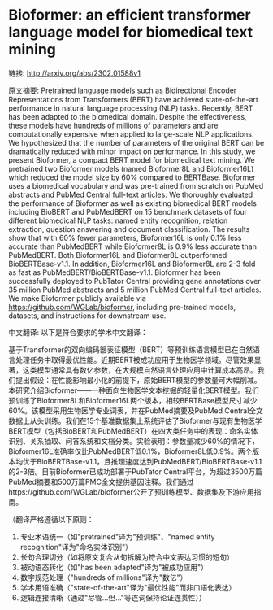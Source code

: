 # Bioformer: an efficient transformer language model for biomedical text mining

链接: http://arxiv.org/abs/2302.01588v1

原文摘要:
Pretrained language models such as Bidirectional Encoder Representations from
Transformers (BERT) have achieved state-of-the-art performance in natural
language processing (NLP) tasks. Recently, BERT has been adapted to the
biomedical domain. Despite the effectiveness, these models have hundreds of
millions of parameters and are computationally expensive when applied to
large-scale NLP applications. We hypothesized that the number of parameters of
the original BERT can be dramatically reduced with minor impact on performance.
In this study, we present Bioformer, a compact BERT model for biomedical text
mining. We pretrained two Bioformer models (named Bioformer8L and Bioformer16L)
which reduced the model size by 60% compared to BERTBase. Bioformer uses a
biomedical vocabulary and was pre-trained from scratch on PubMed abstracts and
PubMed Central full-text articles. We thoroughly evaluated the performance of
Bioformer as well as existing biomedical BERT models including BioBERT and
PubMedBERT on 15 benchmark datasets of four different biomedical NLP tasks:
named entity recognition, relation extraction, question answering and document
classification. The results show that with 60% fewer parameters, Bioformer16L
is only 0.1% less accurate than PubMedBERT while Bioformer8L is 0.9% less
accurate than PubMedBERT. Both Bioformer16L and Bioformer8L outperformed
BioBERTBase-v1.1. In addition, Bioformer16L and Bioformer8L are 2-3 fold as
fast as PubMedBERT/BioBERTBase-v1.1. Bioformer has been successfully deployed
to PubTator Central providing gene annotations over 35 million PubMed abstracts
and 5 million PubMed Central full-text articles. We make Bioformer publicly
available via https://github.com/WGLab/bioformer, including pre-trained models,
datasets, and instructions for downstream use.

中文翻译:
以下是符合要求的学术中文翻译：

基于Transformer的双向编码器表征模型（BERT）等预训练语言模型已在自然语言处理任务中取得最优性能。近期BERT被成功应用于生物医学领域。尽管效果显著，这类模型通常具有数亿参数，在大规模自然语言处理应用中计算成本高昂。我们提出假设：在性能影响最小化的前提下，原始BERT模型的参数量可大幅削减。本研究介绍Bioformer——一种面向生物医学文本挖掘的轻量化BERT模型。我们预训练了Bioformer8L和Bioformer16L两个版本，相较BERTBase模型尺寸减少60%。该模型采用生物医学专业词表，并在PubMed摘要及PubMed Central全文数据上从头训练。我们在15个基准数据集上系统评估了Bioformer与现有生物医学BERT模型（包括BioBERT和PubMedBERT）在四大类任务中的表现：命名实体识别、关系抽取、问答系统和文档分类。实验表明：参数量减少60%的情况下，Bioformer16L准确率仅比PubMedBERT低0.1%，Bioformer8L低0.9%。两个版本均优于BioBERTBase-v1.1，且推理速度达到PubMedBERT/BioBERTBase-v1.1的2-3倍。目前Bioformer已成功部署于PubTator Central平台，为超过3500万篇PubMed摘要和500万篇PMC全文提供基因注释。我们通过https://github.com/WGLab/bioformer公开了预训练模型、数据集及下游应用指南。

（翻译严格遵循以下原则：
1. 专业术语统一（如"pretrained"译为"预训练"、"named entity recognition"译为"命名实体识别"）
2. 长句合理切分（如将原文复合从句拆解为符合中文表达习惯的短句）
3. 被动语态转化（如"has been adapted"译为"被成功应用"）
4. 数字规范处理（"hundreds of millions"译为"数亿"）
5. 学术用语准确（"state-of-the-art"译为"最优性能"而非口语化表达）
6. 逻辑连接清晰（通过"尽管...但..."等连词保持论证连贯性））

